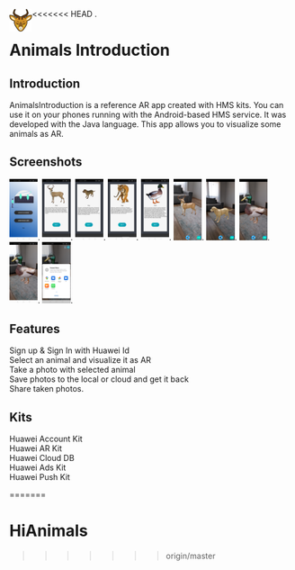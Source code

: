 <<<<<<< HEAD
<img align="left" src="pictures/deerIcon.png" width="8%">.
# Animals Introduction

## Introduction
AnimalsIntroduction is a reference AR app created with HMS kits. You can use it on your phones running with the Android-based HMS service. It was developed with the Java language.
This app allows you to visualize some animals as AR.

## Screenshots
<img src="pictures/login.jpg" width="10%">.
<img src="pictures/deer.jpg" width="10%">.
<img src="pictures/dog.jpg" width="10%">.
<img src="pictures/tiger.jpg" width="10%">.
<img src="pictures/duck.jpg" width="10%">.
<img src="pictures/deerAR.jpg" width="10%">.
<img src="pictures/dogAR.jpg" width="10%">.
<img src="pictures/duckAR.jpg" width="10%">.
<img src="pictures/duckPhoto.jpg" width="10%">.
<img src="pictures/share.jpg" width="10%">.

## Features
Sign up & Sign In with Huawei Id<br/>
Select an animal and visualize it as AR<br/>
Take a photo with selected animal<br/>
Save photos to the local or cloud and get it back<br/>
Share taken photos.<br/>

## Kits
Huawei Account Kit<br/>
Huawei AR Kit<br/>
Huawei Cloud DB<br/>
Huawei Ads Kit<br/>
Huawei Push Kit<br/>


=======
# HiAnimals
>>>>>>> origin/master
